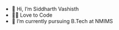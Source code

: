 - 👋 Hi, I’m Siddharth Vashisth 
- 🧑‍💻 Love to Code
- 🌱 I’m currently pursuing B.Tech at NMIMS 

<!---
Siddie123/Siddie123 is a ✨ special ✨ repository because its `README.md` (this file) appears on your GitHub profile.
You can click the Preview link to take a look at your changes.
--->
